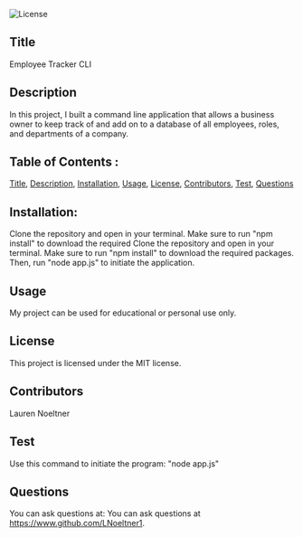 ![License](https://img.shields.io/badge/License-MIT-red)

## Title

Employee Tracker CLI

## Description

In this project, I built a command line application that allows a business owner to keep track of and add on to a database of all employees, roles, and departments of a company.

## Table of Contents :

[Title](#Title),
[Description](#Description),
[Installation](#Installation),
[Usage](#Usage),
[License](#License),
[Contributors](#Contributors),
[Test](#Test),
[Questions](#Questions)

## Installation:

Clone the repository and open in your terminal. Make sure to run "npm install" to download the required Clone the repository and open in your terminal. Make sure to run "npm install" to download the required
packages. Then, run "node app.js" to initiate the application.

## Usage

My project can be used for educational or personal use only.

## License

This project is licensed under the MIT license.

## Contributors

Lauren Noeltner

## Test

Use this command to initiate the program: "node app.js"

## Questions

You can ask questions at: You can ask questions at https://www.github.com/LNoeltner1.
